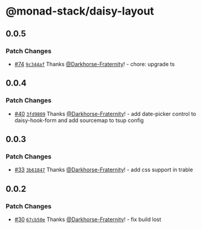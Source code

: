 # @monad-stack/daisy-layout

## 0.0.5

### Patch Changes

- [#74](https://github.com/Darkhorse-Fraternity/monad-stack/pull/74) [`9c344af`](https://github.com/Darkhorse-Fraternity/monad-stack/commit/9c344af8bfc03206061cd9165770314a23cbed43) Thanks [@Darkhorse-Fraternity](https://github.com/Darkhorse-Fraternity)! - chore: upgrade ts

## 0.0.4

### Patch Changes

- [#40](https://github.com/Darkhorse-Fraternity/monad-stack/pull/40) [`3fd9809`](https://github.com/Darkhorse-Fraternity/monad-stack/commit/3fd980959531109b0efac644ef662e390547fc52) Thanks [@Darkhorse-Fraternity](https://github.com/Darkhorse-Fraternity)! - add date-picker control to daisy-hook-form and add sourcemap to tsup config

## 0.0.3

### Patch Changes

- [#33](https://github.com/Darkhorse-Fraternity/monad-stack/pull/33) [`3b61847`](https://github.com/Darkhorse-Fraternity/monad-stack/commit/3b61847d530a3d95e1f375d04480ac1c83eab72c) Thanks [@Darkhorse-Fraternity](https://github.com/Darkhorse-Fraternity)! - add css support in trable

## 0.0.2

### Patch Changes

- [#30](https://github.com/Darkhorse-Fraternity/monad-stack/pull/30) [`67cb50e`](https://github.com/Darkhorse-Fraternity/monad-stack/commit/67cb50e5798935483152d115c090cf73fac37b61) Thanks [@Darkhorse-Fraternity](https://github.com/Darkhorse-Fraternity)! - fix build lost

